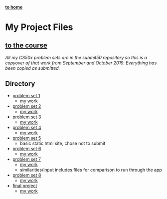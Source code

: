 #### [to home](https://jackforgash.com/)

# My Project Files

## [to the course](https://cs50.harvard.edu/x/2019/)
*All my CS50x problem sets are in the submit50 repository so this is a copyover of that work from September and October 2019. Everything has been copied as submitted.*  


## Directory
- [problem set 1](https://docs.cs50.net/2019/x/psets/1/index.html)
  - [my work](https://github.com/forgxyz/cs50x/tree/master/pset1)
- [problem set 2](https://docs.cs50.net/2019/x/psets/2/index.html)
  - [my work](https://github.com/forgxyz/cs50x/tree/master/pset2)
- [problem set 3](https://docs.cs50.net/2019/x/psets/3/index.html)
  - [my work](https://github.com/forgxyz/cs50x/tree/master/pset3)
- [problem set 4](https://docs.cs50.net/2019/x/psets/4/index.html)
  - [my work](https://github.com/forgxyz/cs50x/tree/master/pset4)
- [problem set 5](https://docs.cs50.net/2019/x/psets/5/index.html)
  - basic static html site, chose not to submit
- [problem set 6](https://docs.cs50.net/2019/x/psets/6/index.html)
  - [my work](https://github.com/forgxyz/cs50x/tree/master/pset6)
- [problem set 7](https://docs.cs50.net/2019/x/psets/7/index.html)
  - [my work](https://github.com/forgxyz/cs50x/tree/master/pset7)
  - similarities/input includes files for comparison to run through the app
- [problem set 8](https://docs.cs50.net/2019/x/psets/8/index.html)
  - [my work](https://github.com/forgxyz/cs50x/tree/master/pset8)
- [final project](https://docs.cs50.net/2019/x/project/project.html)
  - [my work](https://github.com/forgxyz/cs50-final)
